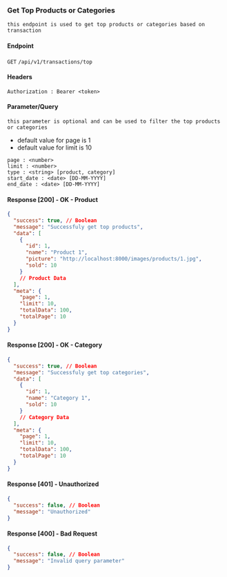 ### Get Top Products or Categories

    this endpoint is used to get top products or categories based on transaction

#### Endpoint

`GET` `/api/v1/transactions/top`

#### Headers

```http
Authorization : Bearer <token>
```

#### Parameter/Query

    this parameter is optional and can be used to filter the top products or categories

- default value for page is 1
- default value for limit is 10

```http
page : <number>
limit : <number>
type : <string> [product, category]
start_date : <date> [DD-MM-YYYY]
end_date : <date> [DD-MM-YYYY]
```

#### Response [200] - OK - Product

```json
{
  "success": true, // Boolean
  "message": "Successfuly get top products",
  "data": [
    {
      "id": 1,
      "name": "Product 1",
      "picture": "http://localhost:8000/images/products/1.jpg",
      "sold": 10
    }
    // Product Data
  ],
  "meta": {
    "page": 1,
    "limit": 10,
    "totalData": 100,
    "totalPage": 10
  }
}
```

#### Response [200] - OK - Category

```json
{
  "success": true, // Boolean
  "message": "Successfuly get top categories",
  "data": [
    {
      "id": 1,
      "name": "Category 1",
      "sold": 10
    }
    // Category Data
  ],
  "meta": {
    "page": 1,
    "limit": 10,
    "totalData": 100,
    "totalPage": 10
  }
}
```

#### Response [401] - Unauthorized

```json
{
  "success": false, // Boolean
  "message": "Unauthorized"
}
```

#### Response [400] - Bad Request

```json
{
  "success": false, // Boolean
  "message": "Invalid query parameter"
}
```
